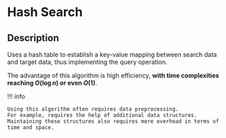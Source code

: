# Hash Search

## Description

Uses a hash table to establish a key-value mapping between search data and target data, thus implementing the query operation.

The advantage of this algorithm is high efficiency, **with time complexities reaching $O(\log n)$ or even $O(1)$**.

!!! info

    Using this algorithm often requires data preprocessing.
    For example, requires the help of additional data structures.
    Maintaining these structures also requires more overhead in terms of time and space.
